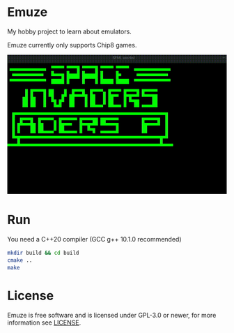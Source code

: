 # Emuze
My hobby project to learn about emulators.

Emuze currently only supports Chip8 games.

![Emuze Screenrecord](screenrecord/record.gif)

# Run
You need a C++20 compiler (GCC g++ 10.1.0 recommended)
```bash
mkdir build && cd build
cmake ..
make
```

# License
Emuze is free software and is licensed under GPL-3.0 or newer, for more information see [LICENSE](LICENSE).